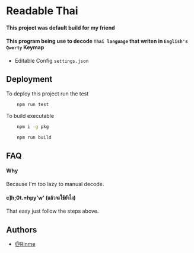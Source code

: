 
# Readable Thai
#### This project was default build for my friend

#### This program being use to decode ``Thai language`` that writen in ``English's Qwerty`` Keymap
- Editable Config ``settings.json``

## Deployment

To deploy this project run the test

```bash
    npm run test
```
To build executable

```bash
    npm i -g pkg
```

```bash
    npm run build
```


## FAQ

#### Why

Because I'm too lazy to manual decode.

#### c]h;0t.=hpy'w' (แล้วจะใช้ยังไง)

That easy just follow the steps above.


## Authors

- [@Rinme](https://www.github.com/rinme)

